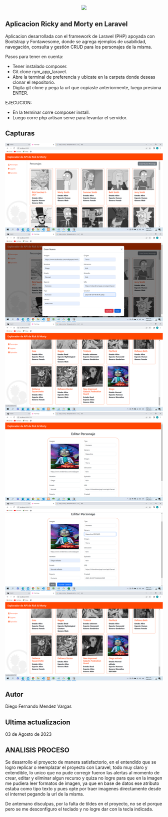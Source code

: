 <p align="center"><img src="https://media.vogue.es/photos/5cc754b2c702372f61fe0388/master/w_1600%2Cc_limit/rick_y_morty_7132.jpg" width="400"></p>

## Aplicacion Ricky and Morty en Laravel

Aplicacion desarrollada con el framework de Laravel (PHP) apoyada con Bootstrap y Fontawesome, donde se agrega ejemplos de usabilidad, navegación, consulta y gestión CRUD para los personajes de la misma.

Pasos para tener en cuenta:

- Tener instalado composer.
- Git clone rym_app_laravel.
- Abre la terminal de preferencia y ubicate en la carpeta donde deseas clonar el repositorio.
- Digita git clone y pega la url que copiaste anteriormente, luego presiona ENTER.

EJECUCION:

- En la terminar corre composer install.
- Luego corre php artisan serve para levantar el servidor.

## Capturas
![Alt text](image.png)
![Alt text](image-1.png)
![Alt text](image-2.png)
![Alt text](image-3.png)
![Alt text](image-4.png)
![Alt text](image-5.png)

## Autor

Diego Fernando Mendez Vargas

## Ultima actualizacion

03 de Agosto de 2023

## ANALISIS PROCESO

Se desarrollo el proyecto de manera satisfactorio, en el entendido que se logro replicar o reemplazar el proyecto con Laravel, todo muy claro y entendible, lo unico que no pude corregir fueron las alertas al momento de crear, editar y eliminar algun recurso y quiza no logre para que en la imagen me pudiera leer formatos de imagen, ya que en base de datos ese atributo estaba como tipo texto y pues opte por traer imagenes directamente desde el internet pegando la url de la misma.

De antemano disculpas, por la falta de tildes en el proyecto, no se el porque pero se me desconfiguro el teclado y no logre dar con la tecla indicada.